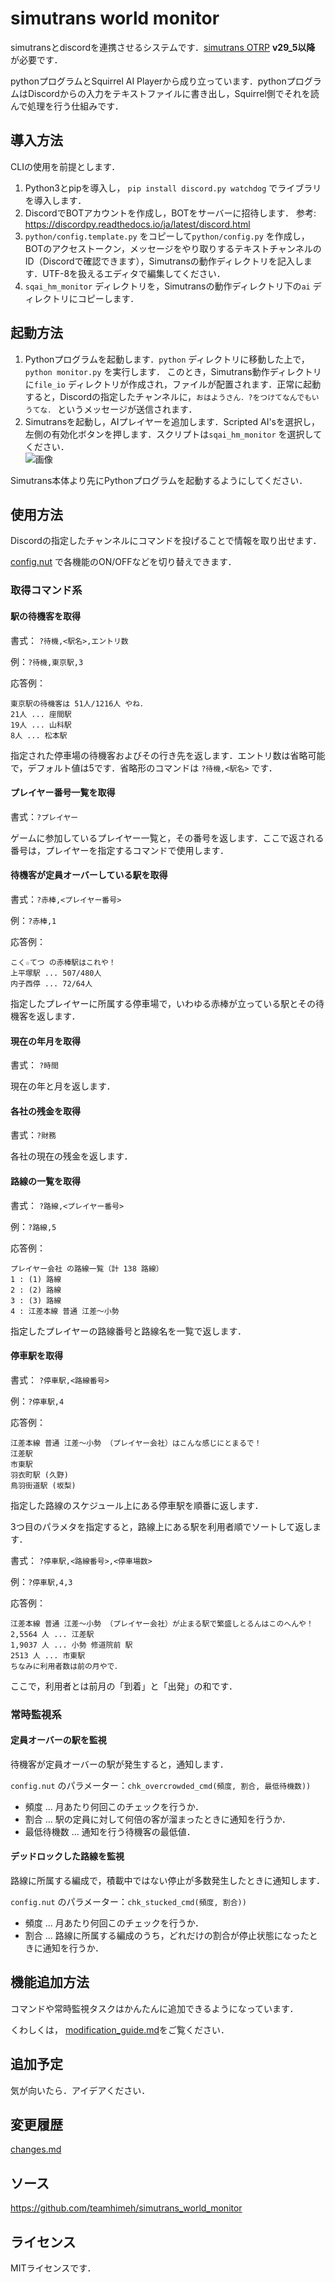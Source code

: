 # simutrans world monitor

simutransとdiscordを連携させるシステムです．[simutrans OTRP](https://github.com/teamhimeh/simutrans/blob/OTRP-distribute/documentation/OTRP_v13_information.md) **v29_5以降** が必要です．

pythonプログラムとSquirrel AI Playerから成り立っています．pythonプログラムはDiscordからの入力をテキストファイルに書き出し，Squirrel側でそれを読んで処理を行う仕組みです．

## 導入方法

CLIの使用を前提とします．

1. Python3とpipを導入し， `pip install discord.py watchdog` でライブラリを導入します．
3. DiscordでBOTアカウントを作成し，BOTをサーバーに招待します．
   参考: https://discordpy.readthedocs.io/ja/latest/discord.html
4. `python/config.template.py` をコピーして`python/config.py` を作成し，BOTのアクセストークン，メッセージをやり取りするテキストチャンネルのID（Discordで確認できます），Simutransの動作ディレクトリを記入します．UTF-8を扱えるエディタで編集してください．
5. `sqai_hm_monitor` ディレクトリを，Simutransの動作ディレクトリ下の`ai` ディレクトリにコピーします．

## 起動方法

1. Pythonプログラムを起動します．`python` ディレクトリに移動した上で， `python monitor.py` を実行します．
   このとき，Simutrans動作ディレクトリに`file_io` ディレクトリが作成され，ファイルが配置されます．正常に起動すると，Discordの指定したチャンネルに，`おはようさん．?をつけてなんでもいうてな．` というメッセージが送信されます．
2. Simutransを起動し，AIプレイヤーを追加します．Scripted AI'sを選択し，左側の有効化ボタンを押します．スクリプトは`sqai_hm_monitor` を選択してください．  
   ![画像](images/add_script_player.png)

Simutrans本体より先にPythonプログラムを起動するようにしてください．

## 使用方法

Discordの指定したチャンネルにコマンドを投げることで情報を取り出せます．

[config.nut](sqai_hm_monitor/config.nut) で各機能のON/OFFなどを切り替えできます．

### 取得コマンド系

#### 駅の待機客を取得

書式： `?待機,<駅名>,エントリ数`

例：`?待機,東京駅,3`

応答例：

```
東京駅の待機客は 51人/1216人 やね．
21人 ... 座間駅
19人 ... 山科駅
8人 ... 松本駅
```

指定された停車場の待機客およびその行き先を返します．エントリ数は省略可能で，デフォルト値は5です．省略形のコマンドは `?待機,<駅名>` です．

#### プレイヤー番号一覧を取得

書式：`?プレイヤー`

ゲームに参加しているプレイヤー一覧と，その番号を返します．ここで返される番号は，プレイヤーを指定するコマンドで使用します．

#### 待機客が定員オーバーしている駅を取得

書式：`?赤棒,<プレイヤー番号>`

例：`?赤棒,1`

応答例：

```
こく☆てつ の赤棒駅はこれや！
上平塚駅 ... 507/480人
内子西停 ... 72/64人
```

指定したプレイヤーに所属する停車場で，いわゆる赤棒が立っている駅とその待機客を返します．

#### 現在の年月を取得

書式： `?時間`

現在の年と月を返します．

#### 各社の残金を取得

書式：`?財務` 

各社の現在の残金を返します．

#### 路線の一覧を取得

書式： `?路線,<プレイヤー番号>`

例：`?路線,5`

応答例：

```
プレイヤー会社 の路線一覧（計 138 路線） 
1 : (1) 路線
2 : (2) 路線
3 : (3) 路線
4 : 江差本線 普通 江差～小勢
```

指定したプレイヤーの路線番号と路線名を一覧で返します．

#### 停車駅を取得

書式： `?停車駅,<路線番号>`

例：`?停車駅,4`

応答例：

```
江差本線 普通 江差～小勢 （プレイヤー会社）はこんな感じにとまるで！ 
江差駅
市東駅
羽衣町駅 (久野)
鳥羽街道駅 (坂梨)
```

指定した路線のスケジュール上にある停車駅を順番に返します．

3つ目のパラメタを指定すると，路線上にある駅を利用者順でソートして返します．

書式： `?停車駅,<路線番号>,<停車場数>`

例：`?停車駅,4,3`

応答例：

```
江差本線 普通 江差～小勢 （プレイヤー会社）が止まる駅で繁盛しとるんはこのへんや！ 
2,5564 人 ... 江差駅
1,9037 人 ... 小勢 修道院前 駅
2513 人 ... 市東駅
ちなみに利用者数は前の月やで．
```

ここで，利用者とは前月の「到着」と「出発」の和です．

### 常時監視系

#### 定員オーバーの駅を監視

待機客が定員オーバーの駅が発生すると，通知します．

`config.nut` のパラメーター：`chk_overcrowded_cmd(頻度, 割合, 最低待機数))`

- 頻度 ... 月あたり何回このチェックを行うか．
- 割合 ... 駅の定員に対して何倍の客が溜まったときに通知を行うか．
- 最低待機数 ... 通知を行う待機客の最低値．

#### デッドロックした路線を監視

路線に所属する編成で，積載中ではない停止が多数発生したときに通知します．

`config.nut` のパラメーター：`chk_stucked_cmd(頻度, 割合))`

- 頻度 ... 月あたり何回このチェックを行うか．
- 割合 ... 路線に所属する編成のうち，どれだけの割合が停止状態になったときに通知を行うか．

## 機能追加方法

コマンドや常時監視タスクはかんたんに追加できるようになっています．

くわしくは， [modification_guide.md](modification_guide.md)をご覧ください．

## 追加予定

気が向いたら．アイデアください．

## 変更履歴

[changes.md](changes.md) 

## ソース

https://github.com/teamhimeh/simutrans_world_monitor

## ライセンス

MITライセンスです．